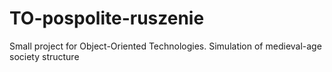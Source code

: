 # TO-pospolite-ruszenie
Small project for Object-Oriented Technologies. Simulation of medieval-age society structure
